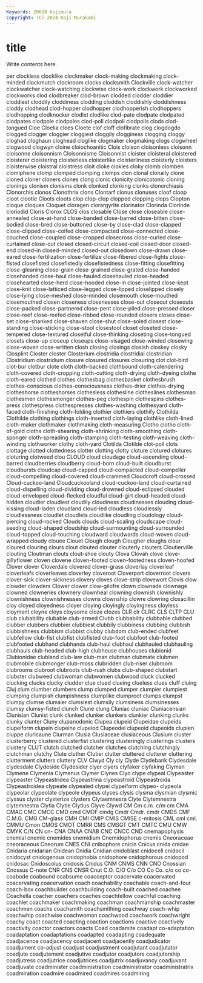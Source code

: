 ```yaml
---
Keywords: 20618 kojimura
Copyright: (C) 2024 Koji Murakami
---
```


# title

Write contents here.



per clockless clocklike clockmaker clock-making clockmaking
clock-minded clockmutch clockroom clocks clocksmith Clockville clock-watcher clockwatcher clock-watching clockwise
clock-work clockwork clockworked clockworks clod clodbreaker clod-brown clodded clodder cloddier
cloddiest cloddily cloddiness clodding cloddish cloddishly cloddishness cloddy clodhead clod-hopper
clodhopper clodhopperish clodhoppers clodhopping clodknocker clodlet clodlike clod-pate clodpate clodpated
clodpates clodpole clodpoles clod-poll clodpoll clodpolls clods clod-tongued Cloe Cloelia
cloes Cloete clof cloff clofibrate clog clogdogdo clogged clogger cloggier
cloggiest cloggily clogginess clogging cloggy cloghad cloghaun cloghead cloglike clogmaker
clogmaking clogs clogwheel clogwood clogwyn cloine cloiochoanitic Clois cloison cloisonless
cloisonn cloisonne cloisonnism Cloisonnisme Cloisonnist cloister cloisteral cloistered cloisterer cloistering
cloisterless cloisterlike cloisterliness cloisterly cloisters cloisterwise cloistral cloistress cloit cloke
clokies cloky clomb clomben clomiphene clomp clomped clomping clomps clon
clonal clonally clone cloned cloner cloners clones clong clonic clonicity
clonicotonic cloning clonings clonism clonisms clonk clonked clonking clonks clonorchiasis
Clonorchis clonos Clonothrix clons Clontarf clonus clonuses cloof cloop cloot
clootie Cloots cloots clop clop-clop clopped clopping clops Clopton cloque
cloques Cloquet cloragen clorargyrite clorinator Clorinda Clorinde cloriodid Cloris Clorox
CLOS clos closable Close close closeable close-annealed close-at-hand close-banded close-barred
close-bitten close-bodied close-bred close-buttoned close-by close-clad close-clapped close-clipped close-coifed close-compacted
close-connected close-couched close-coupled close-cropped closecross close-curled close-curtained close-cut closed closed-circuit
closed-coil closed-door closed-end closed-in closed-minded closed-out closedown close-drawn close-eared close-fertilization
close-fertilize close-fibered close-fights close-fisted closefisted closefistedly closefistedness close-fitting closefitting close-gleaning
close-grain close-grained close-grated close-handed closehanded close-haul close-hauled closehauled close-headed closehearted
close-herd close-hooded close-in close-jointed close-kept close-knit close-latticed close-legged close-lipped closelipped
closely close-lying close-meshed close-minded closemouth close-mouthed closemouthed closen closeness closenesses
close-out closeout closeouts close-packed close-partnered close-pent close-piled close-pressed closer close-reef
close-reefed close-ribbed close-rounded closers closes close-set close-shanked close-shaven close-shut close-soled
closest close-standing close-sticking close-stool closestool closet closeted close-tempered close-textured closetful
close-thinking closeting close-tongued closets close-up closeup closeups close-visaged close-winded closewing
close-woven close-written closh closing closings closish closkey closky Closplint Closter
closter Closterium clostridia clostridial clostridian Clostridium clostridium closure closured closures
closuring clot clot-bird clot-bur clotbur clote cloth cloth-backed clothbound cloth-calendering
cloth-covered cloth-cropping cloth-cutting cloth-drying cloth-dyeing clothe cloth-eared clothed clothes clothesbag
clothesbasket clothesbrush clothes-conscious clothes-consciousness clothes-drier clothes-drying clotheshorse clotheshorses clothesless clothesline
clotheslines clothesman clothesmen clothesmonger clothes-peg clothespin clothespins clothes-press clothespress clothespresses
clothes-washing clothesyard cloth-faced cloth-finishing cloth-folding clothier clothiers clothify Clothilda Clothilde
clothing clothings cloth-inserted cloth-laying clothlike cloth-lined cloth-maker clothmaker clothmaking cloth-measuring
Clotho clotho cloth-of-gold cloths cloth-shearing cloth-shrinking cloth-smoothing cloth-sponger cloth-spreading cloth-stamping
cloth-testing cloth-weaving cloth-winding clothworker clothy cloth-yard Clotilda Clotilde clot-poll clots
clottage clotted clottedness clotter clotting clotty cloture clotured clotures cloturing
clotweed clou CLOUD cloud cloudage cloud-ascending cloud-barred cloudberries cloudberry cloud-born
cloud-built cloudburst cloudbursts cloudcap cloud-capped cloud-compacted cloud-compeller cloud-compelling cloud-covered cloud-crammed
Cloudcroft cloud-crossed Cloud-cuckoo-land Cloudcuckooland cloud-cuckoo-land cloud-curtained cloud-dispelling cloud-dividing cloud-drowned cloud-eclipsed
clouded cloud-enveloped cloud-flecked cloudful cloud-girt cloud-headed cloud-hidden cloudier cloudiest cloudily
cloudiness cloudinesses clouding cloud-kissing cloud-laden cloudland cloud-led cloudless cloudlessly cloudlessness
cloudlet cloudlets cloudlike cloudling cloudology cloud-piercing cloud-rocked Clouds clouds cloud-scaling
cloudscape cloud-seeding cloud-shaped cloudship cloud-surmounting cloud-surrounded cloud-topped cloud-touching cloudward cloudwards
cloud-woven cloud-wrapped cloudy clouee Clouet Clough clough Clougher cloughs clour
cloured clouring clours clout clouted clouter clouterly clouters Cloutierville clouting
Cloutman clouts clout-shoe clouty Clova Clovah clove clove-gillyflower cloven clovene
cloven-footed cloven-footedness cloven-hoofed Clover clover Cloverdale clovered clover-grass cloverlay cloverleaf
cloverleafs cloverleaves cloverley cloveroot Cloverport cloverroot clovers clover-sick clover-sickness clovery
cloves clove-strip clovewort Clovis clow clowder clowders Clower clower clow-gilofre
clown clownade clownage clowned clowneries clownery clownheal clowning clownish clownishly
clownishness clownishnesses clowns clownship clowre clowring cloxacillin cloy cloyed cloyedness
cloyer cloying cloyingly cloyingness cloyless cloyment cloyne cloys cloysome cloze
clozes CLR clr CLRC CLS CLTP CLU club clubability clubable
club-armed Clubb clubbability clubbable clubbed clubber clubbers clubbier clubbiest clubbily
clubbiness clubbing clubbish clubbishness clubbism clubbist clubby clubdom club-ended clubfeet
clubfellow club-fist clubfist clubfisted club-foot clubfoot club-footed clubfooted clubhand clubhands
club-haul clubhaul clubhauled clubhauling clubhauls club-headed club-high clubhouse clubhouses clubionid
Clubionidae clubland club-law club-man clubman clubmate clubmen clubmobile clubmonger club-moss
clubridden club-riser clubroom clubrooms clubroot clubroots club-rush clubs club-shaped clubstart
clubster clubweed clubwoman clubwomen clubwood cluck clucked clucking clucks clucky
cludder clue clued clueing clueless clues cluff cluing Cluj clum
clumber clumbers clump clumped clumper clumpier clumpiest clumping clumpish clumpishness
clumplike clumproot clumps clumpst clumpy clumse clumsier clumsiest clumsily clumsiness
clumsinesses clumsy clumsy-fisted clunch Clune clung Cluniac cluniac Cluniacensian Clunisian
Clunist clunk clunked clunker clunkers clunkier clunking clunks clunky clunter
Cluny clupanodonic Clupea clupeid Clupeidae clupeids clupeiform clupein clupeine clupeiod
Clupeodei clupeoid clupeoids clupien cluppe cluricaune Clurman Clusia Clusiaceae clusiaceous
Clusium cluster clusterberry clustered clusterfist clustering clusteringly clusterings clusters clustery
CLUT clutch clutched clutcher clutches clutching clutchingly clutchman clutchy Clute
cluther Clutier clutter cluttered clutterer cluttering clutterment clutters cluttery CLV
Clwyd Cly cly Clyde Clydebank Clydesdale clydesdale Clydeside Clydesider clyer
clyers clyfaker clyfaking Clyman Clymene Clymenia Clymenus Clymer Clynes Clyo
clype clypeal Clypeaster clypeaster Clypeastridea Clypeastrina clypeastroid Clypeastroida Clypeastroidea clypeate
clypeated clypei clypeiform clypeo- clypeola clypeolar clypeolate clypeole clypeus clyses
clysis clysma clysmian clysmic clyssus clyster clysterize clysters Clytaemnesra Clyte
Clytemnestra clytemnestra Clytia Clytie Clytius Clyve Clywd CM Cm c.m.
c/m cm CMA CMAC CMC CMCC CMD cmd CMDF cmdg
Cmdr Cmdr. cmdr CMDS CMF C.M.G. CMG CM-glass CMH CMI
CMIP CMIS CMISE c-mitosis CML cml cml. CMMU Cmon CMOS
CMOT CMRR CMS CMSGT CMT CMTC CMU CMW CMYK C/N
CN cn- CNA CNAA CNAB CNC CNCC CND cnemapophysis cnemial
cnemic cnemides cnemidium Cnemidophorus cnemis Cneoraceae cneoraceous Cneorum CNES CNI
cnibophore cnicin Cnicus cnida cnidae Cnidaria cnidarian Cnidean Cnidia Cnidian
cnidoblast cnidocell cnidocil cnidocyst cnidogenous cnidophobia cnidophore cnidophorous cnidopod cnidosac
Cnidoscolus cnidosis Cnidus CNM CNMS CNN CNO Cnossian Cnossus C-note
CNR CNS CNSR Cnut C.O. C/O C/o CO Co Co.
c/o co co- coabode coabound coabsume coacceptor coacervate coacervated coacervating
coacervation coach coachability coachable coach-and-four coach-box coachbuilder coachbuilding coach-built coached
coachee Coachella coacher coachers coaches coachfellow coachful coaching coachlet coachmaker
coachmaking coachman coachmanship coachmaster coachmen coachs coachsmith coachsmithing coachway coach-whip
coachwhip coachwise coachwoman coachwood coachwork coachwright coachy coact coacted coacting
coaction coactions coactive coactively coactivity coactor coactors coacts Coad coadamite
coadapt co-adaptation coadaptation coadaptations coadapted coadapting coadequate coadjacence coadjacency coadjacent
coadjacently coadjudicator coadjument co-adjust coadjust coadjustment coadjutant coadjutator coadjute coadjutement
coadjutive coadjutor coadjutors coadjutorship coadjutress coadjutrice coadjutrices coadjutrix coadjuvancy coadjuvant
coadjuvate coadminister coadministration coadministrator coadministratrix coadmiration coadmire coadmired coadmires coadmiring
